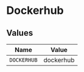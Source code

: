 # Dockerhub


## Values

| Name        | Value       |
| ----------- | ----------- |
| `DOCKERHUB` | dockerhub   |